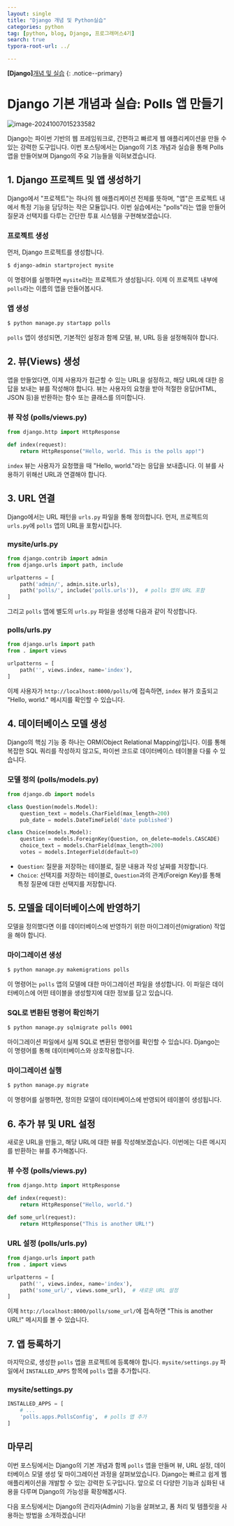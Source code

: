 ```yaml
---
layout: single
title: "Django 개념 및 Python실습"
categories: python
tag: [python, blog, Django, 프로그래머스4기]
search: true
typora-root-url: ../

---
```




**[Django]**[개념 및 실습](https://park-chanyeong.github.io)
{: .notice--primary}

# **Django 기본 개념과 실습: Polls 앱 만들기**

![image-20241007015233582](/images/2024-10-07-django2/image-20241007015233582.png)

Django는 파이썬 기반의 웹 프레임워크로, 간편하고 빠르게 웹 애플리케이션을 만들 수 있는 강력한 도구입니다. 이번 포스팅에서는 Django의 기초 개념과 실습을 통해 Polls 앱을 만들어보며 Django의 주요 기능들을 익혀보겠습니다.

## 1. **Django 프로젝트 및 앱 생성하기**

Django에서 "프로젝트"는 하나의 웹 애플리케이션 전체를 뜻하며, "앱"은 프로젝트 내에서 특정 기능을 담당하는 작은 모듈입니다. 이번 실습에서는 "polls"라는 앱을 만들어 질문과 선택지를 다루는 간단한 투표 시스템을 구현해보겠습니다.

### **프로젝트 생성**

먼저, Django 프로젝트를 생성합니다.

```bash
$ django-admin startproject mysite
```

이 명령어를 실행하면 `mysite`라는 프로젝트가 생성됩니다. 이제 이 프로젝트 내부에 `polls`라는 이름의 앱을 만들어봅시다.

### **앱 생성**

```bash
$ python manage.py startapp polls
```

`polls` 앱이 생성되면, 기본적인 설정과 함께 모델, 뷰, URL 등을 설정해줘야 합니다.

## 2. **뷰(Views) 생성**

앱을 만들었다면, 이제 사용자가 접근할 수 있는 URL을 설정하고, 해당 URL에 대한 응답을 보내는 뷰를 작성해야 합니다. 뷰는 사용자의 요청을 받아 적절한 응답(HTML, JSON 등)을 반환하는 함수 또는 클래스를 의미합니다.

### **뷰 작성 (polls/views.py)**

```python
from django.http import HttpResponse

def index(request):
    return HttpResponse("Hello, world. This is the polls app!")
```

`index` 뷰는 사용자가 요청했을 때 "Hello, world."라는 응답을 보내줍니다. 이 뷰를 사용하기 위해선 URL과 연결해야 합니다.

## 3. **URL 연결**

Django에서는 URL 패턴을 `urls.py` 파일을 통해 정의합니다. 먼저, 프로젝트의 `urls.py`에 `polls` 앱의 URL을 포함시킵니다.

### **mysite/urls.py**

```python
from django.contrib import admin
from django.urls import path, include

urlpatterns = [
    path('admin/', admin.site.urls),
    path('polls/', include('polls.urls')),  # polls 앱의 URL 포함
]
```

그리고 `polls` 앱에 별도의 `urls.py` 파일을 생성해 다음과 같이 작성합니다.

### **polls/urls.py**

```python
from django.urls import path
from . import views

urlpatterns = [
    path('', views.index, name='index'),
]
```

이제 사용자가 `http://localhost:8000/polls/`에 접속하면, `index` 뷰가 호출되고 "Hello, world." 메시지를 확인할 수 있습니다.

## 4. **데이터베이스 모델 생성**

Django의 핵심 기능 중 하나는 ORM(Object Relational Mapping)입니다. 이를 통해 복잡한 SQL 쿼리를 작성하지 않고도, 파이썬 코드로 데이터베이스 테이블을 다룰 수 있습니다.

### **모델 정의 (polls/models.py)**

```python
from django.db import models

class Question(models.Model):
    question_text = models.CharField(max_length=200)
    pub_date = models.DateTimeField('date published')

class Choice(models.Model):
    question = models.ForeignKey(Question, on_delete=models.CASCADE)
    choice_text = models.CharField(max_length=200)
    votes = models.IntegerField(default=0)
```

- `Question`: 질문을 저장하는 테이블로, 질문 내용과 작성 날짜를 저장합니다.
- `Choice`: 선택지를 저장하는 테이블로, `Question`과의 관계(Foreign Key)를 통해 특정 질문에 대한 선택지를 저장합니다.

## 5. **모델을 데이터베이스에 반영하기**

모델을 정의했다면 이를 데이터베이스에 반영하기 위한 마이그레이션(migration) 작업을 해야 합니다.

### **마이그레이션 생성**

```python
$ python manage.py makemigrations polls
```

이 명령어는 `polls` 앱의 모델에 대한 마이그레이션 파일을 생성합니다. 이 파일은 데이터베이스에 어떤 테이블을 생성할지에 대한 정보를 담고 있습니다.

### **SQL로 변환된 명령어 확인하기**

```bash
$ python manage.py sqlmigrate polls 0001
```

마이그레이션 파일에서 실제 SQL로 변환된 명령어를 확인할 수 있습니다. Django는 이 명령어를 통해 데이터베이스와 상호작용합니다.

### **마이그레이션 실행**

```bash
$ python manage.py migrate
```

이 명령어를 실행하면, 정의한 모델이 데이터베이스에 반영되어 테이블이 생성됩니다.

## 6. **추가 뷰 및 URL 설정**

새로운 URL을 만들고, 해당 URL에 대한 뷰를 작성해보겠습니다. 이번에는 다른 메시지를 반환하는 뷰를 추가해봅니다.

### **뷰 수정 (polls/views.py)**

```python
from django.http import HttpResponse

def index(request):
    return HttpResponse("Hello, world.")

def some_url(request):
    return HttpResponse("This is another URL!")
```

### **URL 설정 (polls/urls.py)**

```python
from django.urls import path
from . import views

urlpatterns = [
    path('', views.index, name='index'),
    path('some_url/', views.some_url),  # 새로운 URL 설정
]
```

이제 `http://localhost:8000/polls/some_url/`에 접속하면 "This is another URL!" 메시지를 볼 수 있습니다.

## 7. **앱 등록하기**

마지막으로, 생성한 `polls` 앱을 프로젝트에 등록해야 합니다. `mysite/settings.py` 파일에서 `INSTALLED_APPS` 항목에 `polls` 앱을 추가합니다.

### **mysite/settings.py**

```python
INSTALLED_APPS = [
    # ...
    'polls.apps.PollsConfig',  # polls 앱 추가
]
```

## **마무리**

이번 포스팅에서는 Django의 기본 개념과 함께 `polls` 앱을 만들며 뷰, URL 설정, 데이터베이스 모델 생성 및 마이그레이션 과정을 살펴보았습니다. Django는 빠르고 쉽게 웹 애플리케이션을 개발할 수 있는 강력한 도구입니다. 앞으로 더 다양한 기능과 심화된 내용을 다루며 Django의 가능성을 확장해봅시다.

다음 포스팅에서는 Django의 관리자(Admin) 기능을 살펴보고, 폼 처리 및 템플릿을 사용하는 방법을 소개하겠습니다!

